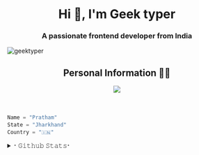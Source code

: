 <h1 align="center">Hi 👋, I'm Geek typer</h1>
<h3 align="center">A passionate frontend developer from India</h3>

<p align="left"> <img src="https://komarev.com/ghpvc/?username=geektyper&label=Profile%20views&color=0e75b6&style=flat" alt="geektyper" /> </p>
<h2 align="center"><b>Personal Information 👨‍💻</b></h2>

<p align="center">
  <img src="https://readme-typing-svg.herokuapp.com?color=00FFB3&width=420&lines=A+Passionate+Developer+From+India%E2%9C%8C%EF%B8%8F;Python%2C+Node.js%2C+Linux%E2%9D%A4%EF%B8%8F">
</p> 
<br>

```python
Name = "Pratham"
State = "Jharkhand"
Country = "🇮🇳"
```
<details>
<summary>⠂𝙶𝚒𝚝𝚑𝚞𝚋 𝚂𝚝𝚊𝚝𝚜⠂</summary>
<h2 align="center"><b>⠂𝙶𝚒𝚝𝚑𝚞𝚋 𝚂𝚝𝚊𝚝𝚜⠐
<br>
<br>
  
----
![](https://github-readme-stats.vercel.app/api?username=Geektyper &theme=dark&hide_border=false&include_all_commits=false&count_private=false)<br/>
![](https://github-readme-streak-stats.herokuapp.com/?user=Geektyper &theme=dark&hide_border=false)<br/>
![](https://github-readme-stats.vercel.app/api/top-langs/?username=Geektyper &theme=dark&hide_border=false&include_all_commits=false&count_private=false&layout=compact)
----

<p align="left"> <a href="https://github.com/ryo-ma/github-profile-trophy"><img src="https://github-profile-trophy.vercel.app/?username=geektyper" alt="geektyper" /></a> </p>

- 🔭 I’m currently working on [Goku userbot](Pivate)

- 🌱 I’m currently learning **Ruby**

- 👨‍💻 All of my projects are available at [https://github.com/Geektyper](https://github.com/Geektyper)

- 💬 Ask me about **🙂**

- 📫 How to reach me **p8289016@gmail.com**

- ⚡ Fun fact **I am single 🙂**

<h3 align="left">Connect with me:</h3>
<p align="left">
</p>

<h3 align="left">Languages and Tools:</h3>
<p align="left"> <a href="https://www.cockroachlabs.com/product/cockroachdb/" target="_blank" rel="noreferrer"> <img src="https://cdn.worldvectorlogo.com/logos/cockroachdb.svg" alt="cockroachdb" width="40" height="40"/> </a> <a href="https://www.w3schools.com/cpp/" target="_blank" rel="noreferrer"> <img src="https://raw.githubusercontent.com/devicons/devicon/master/icons/cplusplus/cplusplus-original.svg" alt="cplusplus" width="40" height="40"/> </a> <a href="https://www.w3schools.com/cs/" target="_blank" rel="noreferrer"> <img src="https://raw.githubusercontent.com/devicons/devicon/master/icons/csharp/csharp-original.svg" alt="csharp" width="40" height="40"/> </a> <a href="https://www.docker.com/" target="_blank" rel="noreferrer"> <img src="https://raw.githubusercontent.com/devicons/devicon/master/icons/docker/docker-original-wordmark.svg" alt="docker" width="40" height="40"/> </a> <a href="https://www.oracle.com/" target="_blank" rel="noreferrer"> <img src="https://raw.githubusercontent.com/devicons/devicon/master/icons/oracle/oracle-original.svg" alt="oracle" width="40" height="40"/> </a> <a href="https://www.python.org" target="_blank" rel="noreferrer"> <img src="https://raw.githubusercontent.com/devicons/devicon/master/icons/python/python-original.svg" alt="python" width="40" height="40"/> </a> </p>

<p><img align="left" src="https://github-readme-stats.vercel.app/api/top-langs?username=geektyper&show_icons=true&locale=en&layout=compact" alt="geektyper" /></p>

<p>&nbsp;<img align="center" src="https://github-readme-stats.vercel.app/api?username=geektyper&show_icons=true&locale=en" alt="geektyper" /></p>
